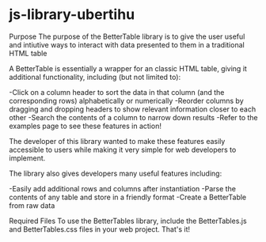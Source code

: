 # js-library-ubertihu

Purpose
The purpose of the BetterTable library is to give the user useful and intiutive ways to interact with data presented to them in a traditional HTML table

A BetterTable is essentially a wrapper for an classic HTML table, giving it additional functionality, including (but not limited to):

-Click on a column header to sort the data in that column (and the corresponding rows) alphabetically or numerically
-Reorder columns by dragging and dropping headers to show relevant information closer to each other
-Search the contents of a column to narrow down results
-Refer to the examples page to see these features in action!

The developer of this library wanted to make these features easily accessible to users while making it very simple for web developers to implement.

The library also gives developers many useful features including:

-Easily add additional rows and columns after instantiation
-Parse the contents of any table and store in a friendly format
-Create a BetterTable from raw data

Required Files
To use the BetterTables library, include the BetterTables.js and BetterTables.css files in your web project. That's it!
